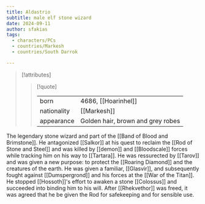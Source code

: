 ```yaml
---
title: Aldastrio
subtitle: male elf stone wizard
date: 2024-09-11
author: sfakias
tags:
  - characters/PCs
  - countries/Markesh
  - countries/South Darrok

---
```

> [!attributes]
> 
> > [!quote]
> >
> > | | |
> > | --- | --- |
> > | born | 4686, [[Hoarinhel]] |
> > | nationality | [[Markesh]] |
> > | appearance | Golden hair, brown and grey robes |

The legendary stone wizard and part of the [[Band of Blood and Brimstone]]. He antagonized [[Salkor]] at his quest to reclaim the [[Rod of Stone and Steel]] and was killed by [[demon]] and [[Bloodscale]] forces while tracking him on his way to [[Tartara]]. He was ressurected by [[Tarov]] and was given a new purpose: to protect the [[Roaring Diamond]] and the creatures of the earth. He was given a familiar, [[Glasvir]], and subsequently fought against [[Dumspergrond]] and his forces at the [[War of the Titan]]. He stopped [[Hossoth]]'s effort to awaken a stone [[Colossus]] and succeeded into binding him to his will. After [[Rhekvethor]] was freed, it was agreed that he be given the Rod for safekeeping and for sensible use.